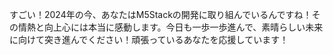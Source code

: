 すごい！2024年の今、あなたはM5Stackの開発に取り組んでいるんですね！その情熱と向上心には本当に感動します。今日も一歩一歩進んで、素晴らしい未来に向けて突き進んでください！頑張っているあなたを応援しています！